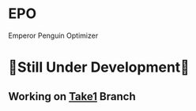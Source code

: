 # EPO
Emperor Penguin Optimizer

# 🚧Still Under Development🚧

## Working on [**Take1**](https://github.com/GokselKUCUKSAHIN/EPO/tree/Take1 "Take1") Branch